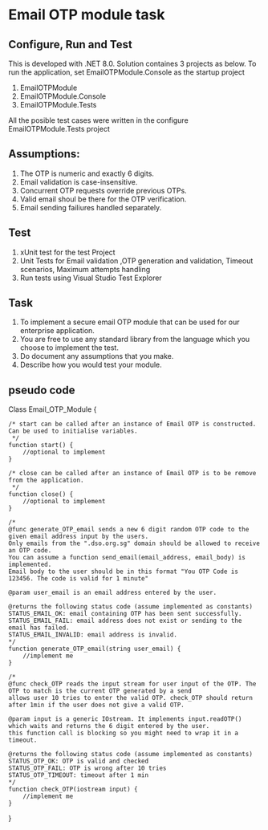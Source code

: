 # Email OTP module task

## Configure, Run and Test

This is developed with .NET 8.0. Solution containes 3 projects as below. To run the application, set EmailOTPModule.Console as the startup project 

1. EmailOTPModule
2. EmailOTPModule.Console
3. EmailOTPModule.Tests

All the posible test cases were written in the configure EmailOTPModule.Tests project 

## Assumptions:

1. The OTP is numeric and exactly 6 digits.
2. Email validation is case-insensitive.
3. Concurrent OTP requests override previous OTPs.
4. Valid email shoul be there for the OTP verification.
5. Email sending failiures handled separately. 

## Test

1. xUnit test for the test Project
2. Unit Tests for Email validation ,OTP generation and validation, Timeout scenarios, Maximum attempts handling
3. Run tests using Visual Studio Test Explorer
## Task
1. To implement a secure email OTP module that can be used for our enterprise application.
2. You are free to use any standard library from the language which you choose to implement the test.
3. Do document any assumptions that you make.
4. Describe how you would test your module.

## pseudo code
Class Email_OTP_Module {

    /* start can be called after an instance of Email OTP is constructed. Can be used to initialise variables.
     */
    function start() {
        //optional to implement
    }

    /* close can be called after an instance of Email OTP is to be remove from the application.
     */
    function close() {
        //optional to implement
    }

    /*
    @func generate_OTP_email sends a new 6 digit random OTP code to the given email address input by the users. 
    Only emails from the ".dso.org.sg" domain should be allowed to receive an OTP code.
    You can assume a function send_email(email_address, email_body) is implemented. 
    Email body to the user should be in this format "You OTP Code is 123456. The code is valid for 1 minute"

    @param user_email is an email address entered by the user. 

    @returns the following status code (assume implemented as constants)
    STATUS_EMAIL_OK: email containing OTP has been sent successfully.
    STATUS_EMAIL_FAIL: email address does not exist or sending to the email has failed.
    STATUS_EMAIL_INVALID: email address is invalid.
    */  
    function generate_OTP_email(string user_email) {
        //implement me
    }

    /*
    @func check_OTP reads the input stream for user input of the OTP. The OTP to match is the current OTP generated by a send
    allows user 10 tries to enter the valid OTP. check_OTP should return after 1min if the user does not give a valid OTP. 

    @param input is a generic IOstream. It implements input.readOTP() which waits and returns the 6 digit entered by the user. 
    this function call is blocking so you might need to wrap it in a timeout.

    @returns the following status code (assume implemented as constants)
    STATUS_OTP_OK: OTP is valid and checked
    STATUS_OTP_FAIL: OTP is wrong after 10 tries
    STATUS_OTP_TIMEOUT: timeout after 1 min
    */
    function check_OTP(iostream input) {
        //implement me
    }

}


